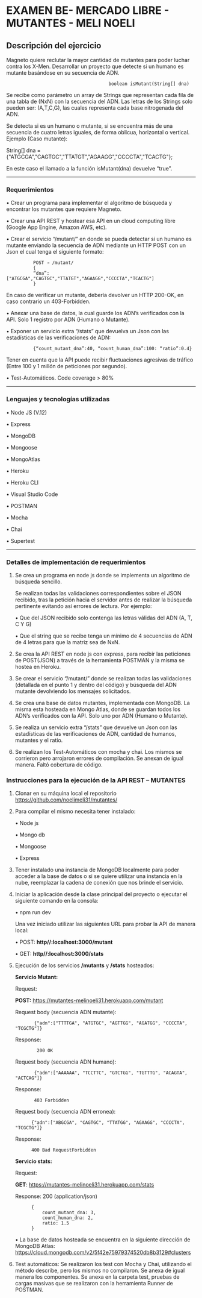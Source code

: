 # EXAMEN BE- MERCADO LIBRE - MUTANTES - MELI NOELI

## Descripción del ejercicio
Magneto quiere reclutar la mayor cantidad de mutantes para poder luchar contra los X-Men. 
Desarrollar un proyecto que detecte si un humano es mutante basándose en su secuencia de ADN.

                                          boolean isMutant(String[] dna)

Se recibe como parámetro un array de Strings que representan cada fila de una tabla de (NxN) con la secuencia del ADN. Las letras de los Strings solo pueden ser: (A,T,C,G), las cuales representa cada base nitrogenada del ADN.

Se detecta si es un humano o mutante, si se encuentra más de una secuencia de cuatro letras iguales, de forma oblicua, horizontal o vertical. 
Ejemplo (Caso mutante): 

String[] dna = {"ATGCGA","CAGTGC","TTATGT","AGAAGG","CCCCTA","TCACTG"};

En este caso el llamado a la función isMutant(dna) devuelve “true”. 

___
### Requerimientos

•	Crear un programa para implementar el algoritmo de búsqueda y encontrar los mutantes que requiere Magneto.

•	Crear una API REST y hostear esa API en un cloud computing libre (Google App Engine, Amazon AWS, etc).

•	Crear el servicio “/mutant/” en donde se pueda detectar si un humano es mutante enviando la secuencia de ADN mediante un HTTP POST con un Json el cual tenga el siguiente formato: 

              POST → /mutant/
              {
              “dna”: ["ATGCGA","CAGTGC","TTATGT","AGAAGG","CCCCTA","TCACTG"] 
              } 

En caso de verificar un mutante, debería devolver un HTTP 200-OK, en caso contrario un 403-Forbidden.

•	Anexar una base de datos, la cual guarde los ADN’s verificados con la API. Solo 1 registro por ADN (Humano o Mutante).

•	Exponer un servicio extra “/stats” que devuelva un Json con las estadísticas de las verificaciones de ADN:
 
              {“count_mutant_dna”:40, “count_human_dna”:100: “ratio”:0.4}
            
Tener en cuenta que la API puede recibir fluctuaciones agresivas de tráfico (Entre 100 y 1 millón de peticiones por segundo).

•	Test-Automáticos. Code coverage > 80%

___
### Lenguajes y tecnologías utilizadas

•	Node JS (V.12)

•	Express 

•	MongoDB 

•	Mongoose

•	MongoAtlas

•	Heroku

•	Heroku CLI

•	Visual Studio Code

•	POSTMAN

•	Mocha

•	Chai

•	Supertest

___
### Detalles de implementación de requerimientos

1)	Se crea un programa en node js donde se implementa un algoritmo de búsqueda sencillo.

    Se realizan todas las validaciones correspondientes sobre el JSON recibido, tras la petición hacia el servidor antes de realizar la búsqueda pertinente evitando así errores     de lectura. Por ejemplo:
    
    •	Que del JSON recibido solo contenga las letras válidas del ADN (A, T, C Y G)

    •	Que el string que se recibe tenga un mínimo de 4 secuencias de ADN de 4 letras para que la matriz sea de NxN.

2)	Se crea la API REST en node js  con express, para recibir las peticiones de POST(JSON) a través de la herramienta POSTMAN y la misma se hostea en Heroku.

3)	Se crear el servicio “/mutant/” donde se realizan todas las validaciones (detallada en el punto 1 y dentro del código) y búsqueda del ADN mutante devolviendo los mensajes       solicitados.

4)	Se crea una base de datos mutantes, implementada con MongoDB. La misma esta hosteada en Mongo Atlas, donde se guardan todos los ADN’s verificados con la API. Solo uno por       ADN (Humano o Mutante). 

5)	Se realiza un servicio extra “/stats” que devuelve un Json con las estadísticas de las verificaciones de ADN, cantidad de humanos, mutantes y el ratio.

6)	Se realizan los Test-Automáticos con mocha y chai. Los  mismos se corrieron pero arrojaron errores de compilación. Se anexan de igual manera. Faltó cobertura de código.

### Instrucciones para la ejecución de la API REST – MUTANTES

1)	Clonar en su máquina local el repositorio https://github.com/noelimeli31/mutantes/

2)	Para compilar el mismo necesita tener instalado: 

    •	Node js

    •	Mongo db

    •	Mongoose

    •	Express

3)	Tener instalado una instancia de MongoDB localmente para poder acceder a la base de datos o si se quiere utilizar una instancia en la nube, reemplazar la cadena de conexión     que nos brinde el servicio.

4)	Iniciar la aplicación desde la clase principal del proyecto o ejecutar el siguiente comando en la consola:

    •	npm  run dev

    Una vez iniciado utilizar las siguientes URL para probar la API de manera local:

    •	POST:   **http//:localhost:3000/mutant**

    •	GET:    **http//:localhost:3000/stats**

5)	Ejecución de los servicios **/mutants** y **/stats** hosteados:

    **Servicio Mutant:**

    Request:

    **POST:**  https://mutantes-melinoeli31.herokuapp.com/mutant

    Request body (secuencia ADN mutante):

               {"adn":["TTTTGA", "ATGTGC", "AGTTGG", "AGATGG", "CCCCTA", "TCGCTG"]}
  
    Response:

                200 OK
  
    Request body (secuencia ADN humano):
  
               {"adn":["AAAAAA", "TCCTTC", "GTCTGG", "TGTTTG", "ACAGTA", "ACTCAG"]}
  
    Response:

               403 Forbidden
   
    Request body (secuencia ADN erronea):

              {"adn":["ABGCGA", "CAGTGC", "TTATGG", "AGAAGG", "CCCCTA", "TCGCTG"]}
  
    Response:

              400 Bad RequestForbidden

    **Servicio stats:**

    Request:

    **GET**: https://mutantes-melinoeli31.herokuapp.com/stats


    Response: 200 (application/json)

              {
                  count_mutant_dna: 3,
                  count_human_dna: 2,
                  ratio: 1.5
              }
              
              
    •	La base de datos hosteada se encuentra en la siguiente dirección de MongoDB Atlas: https://cloud.mongodb.com/v2/5f42e75979374520db8b3129#clusters              

6)	Test automáticos:
    Se realizaron los test con Mocha y Chai, utilizando el método describe, pero los mismos no compilaron. Se anexa de igual manera los componentes. 
    Se anexa en la carpeta test, pruebas de cargas masivas que se realizaron con la herramienta Runner de POSTMAN.


